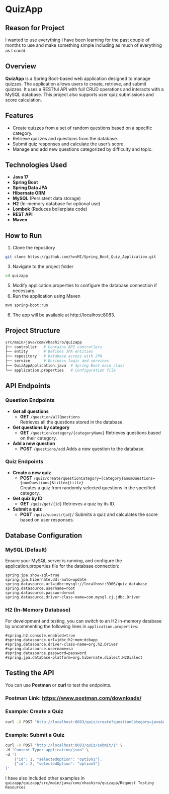 # QuizApp

## Reason for Project

I wanted to use everything I have been learning for the past couple of months to use and make something simple including as much of everything as I could.

## Overview

**QuizApp** is a Spring Boot-based web application designed to manage quizzes. The application allows users to create, retrieve, and submit quizzes. It uses a RESTful API with full CRUD operations and interacts with a MySQL database. This project also supports user quiz submissions and score calculation.

## Features

- Create quizzes from a set of random questions based on a specific category.
- Retrieve quizzes and questions from the database.
- Submit quiz responses and calculate the user’s score.
- Manage and add new questions categorized by difficulty and topic.

## Technologies Used

- **Java 17**
- **Spring Boot**
- **Spring Data JPA**
- **Hibernate ORM**
- **MySQL** (Persistent data storage)
- **H2** (In-memory database for optional use)
- **Lombok** (Reduces boilerplate code)
- **REST API**
- **Maven**

## How to Run

1. Clone the repository
```bash
git clone https://github.com/hxvMI/Spring_Boot_Quiz_Application.git
```
3. Navigate to the project folder
```bash
cd quizapp
```
5. Modify application.properties to configure the database connection if necessary.
6. Run the application using Maven
```bash
mvn spring-boot:run
```
6. The app will be available at http://localhost:8083.

## Project Structure

```bash
src/main/java/com/vhashiro/quizapp
├── controller   # Contains API controllers
├── entity       # Defines JPA entities
├── repository   # Database access with JPA
├── service      # Business logic and services
├── QuizAppApplication.java  # Spring Boot main class
└── application.properties   # Configuration file 
```

## API Endpoints

### Question Endpoints

- **Get all questions**
  - **GET** `/question/allQuestions`  
    Retrieves all the questions stored in the database.
- **Get questions by category**
  - **GET** `/question/category/{categoryName}`
    Retrieves questions based on their category.
- **Add a new question**
  - **POST** `/questions/add`
    Adds a new question to the database.

 ### Quiz Endpoints

- **Create a new quiz**
  - **POST** `/quiz/create?questionCategory={category}&numQuestions={numQuestions}&title={title}`  
    Creates a quiz from randomly selected questions in the specified category.
- **Get quiz by ID**
  - **GET** `/quiz/get/{id}`
    Retrieves a quiz by its ID.
- **Submit a quiz**
  - **POST** `/quiz/submit/{id}/`
    Submits a quiz and calculates the score based on user responses.

## Database Configuration

### MySQL (Default)

Ensure your MySQL server is running, and configure the application.properties file for the database connection:
```properties
spring.jpa.show-sql=true
spring.jpa.hibernate.ddl-auto=update
spring.datasource.url=jdbc:mysql://localhost:3306/quiz_database
spring.datasource.username=root
spring.datasource.password=root
spring.datasource.driver-class-name=com.mysql.cj.jdbc.Driver
```

### H2 (In-Memory Database)

For development and testing, you can switch to an H2 in-memory database by uncommenting the following lines in `application.properties`:
```properties
#spring.h2.console.enabled=true
#spring.datasource.url=jdbc:h2:mem:dcbapp
#spring.datasource.driver-class-name=org.h2.Driver
#spring.datasource.username=sa
#spring.datasource.password=password
#spring.jpa.database-platform=org.hibernate.dialect.H2Dialect
```

## Testing the API

You can use **Postman** or **curl** to test the endpoints.

### **Postman** Link: https://www.postman.com/downloads/

### Example: Create a Quiz

```bash
curl -X POST "http://localhost:8083/quiz/create?questionCategory=java&numQuestions=5&title=JavaBasics"
```

### Example: Submit a Quiz

```bash
curl -X POST "http://localhost:8083/quiz/submit/1" \
-H "Content-Type: application/json" \
-d '[
    {"id": 1, "selectedOption": "option1"},
    {"id": 2, "selectedOption": "option3"}
]'
```
I have also included other examples in `quizapp/quizapp/src/main/java/com/vhashiro/quizapp/Request Testing Resources`


